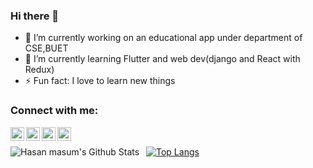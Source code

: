 ### Hi there 👋

- 🔭 I’m currently working on an educational app under department of CSE,BUET
- 🌱 I’m currently learning Flutter and web dev(django and React with Redux)
- ⚡ Fun fact: I love to learn new things

### Connect with me:

[<img align="left" alt="codeSTACKr | LinkedIn" width="22px" src="https://cdn.jsdelivr.net/npm/simple-icons@v3/icons/linkedin.svg" />][linkedin]
[<img align="left" alt="masum" width="22px" src="https://cdn.jsdelivr.net/npm/simple-icons@v3/icons/facebook.svg" />][facebook]
[<img align="left" alt="masum" width="22px" src="https://cdn.jsdelivr.net/npm/simple-icons@v3/icons/instagram.svg" />][instagram]
[<img align="left" alt="masum" width="22px" src="https://cdn.jsdelivr.net/npm/simple-icons@v3/icons/codeforces.svg" />][codeforces]

<br />

<img align="left" alt="Hasan masum's Github Stats" src="https://github-readme-stats.vercel.app/api?username=Hmasum18&show_icons=true" />    &nbsp;
[![Top Langs](https://github-readme-stats.vercel.app/api/top-langs/?username=mehrab-haque)](https://github.com/anuraghazra/github-readme-stats)

[linkedin]:https://www.linkedin.com/in/hasan-masum-281157186/
[instagram]: https://www.instagram.com/hnmasum/
[facebook]: https://www.facebook.com/h.masum.52
[codeforces]:https://codeforces.com/profile/masum1805
